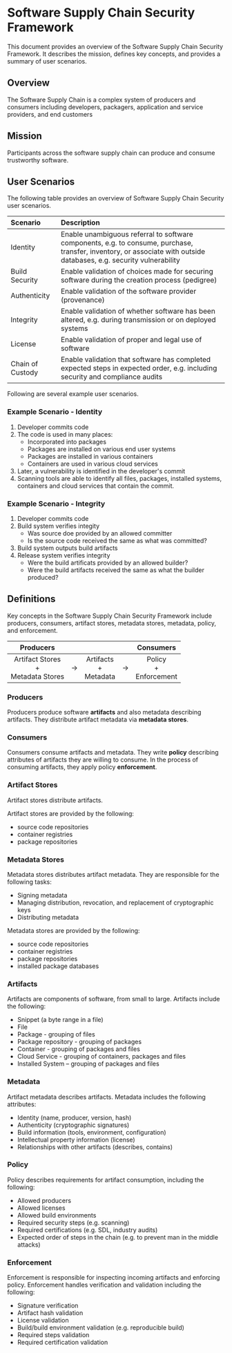 # Software Supply Chain Security Framework

This document provides an overview of the Software Supply Chain Security Framework. It describes the mission, defines key concepts, and provides a summary of user scenarios.

## Overview

The Software Supply Chain is a complex system of producers and consumers including developers, packagers, application and service providers, and end customers

## Mission

Participants across the software supply chain can produce and consume trustworthy software.


## User Scenarios

The following table provides an overview of Software Supply Chain Security user scenarios.


| Scenario       | Description  |
| :------------- | :---------- |
|  Identity | Enable unambiguous referral to software components, e.g. to consume, purchase, transfer, inventory, or associate with outside databases, e.g. security vulnerability |
|Build Security|Enable validation of choices made for securing software during the creation process (pedigree)|
|Authenticity|Enable validation of the software provider (provenance)|
|Integrity|Enable validation of whether software has been altered, e.g. during transmission or on deployed systems|
|License|Enable validation of proper and legal use of software|
|Chain of Custody|Enable validation that software has completed expected steps in expected order, e.g. including security and compliance audits|

Following are several example user scenarios.

### Example Scenario - Identity

1. Developer commits code
2. The code is used in many places:
    * Incorporated into packages
    * Packages are installed on various end user systems
    * Packages are installed in various containers
    * Containers are used in various cloud services
3. Later, a vulnerability is identified in the developer's commit
4. Scanning tools are able to identify all files, packages, installed systems, containers and cloud services that contain the commit.    
### Example Scenario - Integrity
1. Developer commits code
2. Build system verifies integity
    * Was source doe provided by an allowed committer
    * Is the source code received the same as what was committed?
3. Build system outputs build artifacts
4. Release system verifies integrity
    * Were the build artificats provided by an allowed builder?
    * Were the build artifacts received the same as what the builder produced?

## Definitions
Key concepts in the Software Supply Chain Security Framework include producers, consumers, artifact stores, metadata stores, metadata, policy, and enforcement.

|Producers||||Consumers|
|:-----:|:-----:|:-----:|:-----:|:-----:|
|Artifact Stores<br>+<br>Metadata Stores|->|Artifacts<br>+<br>Metadata|->|Policy<br>+<br>Enforcement|
 
### Producers

Producers produce software **artifacts** and also metadata describing artifacts. They distribute artifact metadata via **metadata stores**.

### Consumers

Consumers consume artifacts and metadata. They write **policy** describing attributes of artifacts they are willing to consume. In the process of consuming artifacts, they apply policy **enforcement**.

### Artifact Stores
Artifact stores distribute artifacts.

Artifact stores are provided by the following:
* source code repositories
* container registries
* package repositories

### Metadata Stores
Metadata stores distributes artifact metadata. They are responsible for the following tasks:
*	Signing metadata
*	Managing distribution, revocation, and replacement of cryptographic keys
*	Distributing metadata

Metadata stores are provided by the following:
* source code repositories
* container registries
* package repositories
* installed package databases

### Artifacts

Artifacts are components of software, from small to large. Artifacts include the following:
* Snippet (a byte range in a file)
* File
* Package - grouping of files
* Package repository - grouping of packages
* Container - grouping of packages and files
* Cloud Service - grouping of containers, packages and files
* Installed System – grouping of packages and files

### Metadata
Artifact metadata describes artifacts. Metadata includes the following attributes:
*	Identity (name, producer, version, hash)
*	Authenticity (cryptographic signatures)
*	Build information (tools, environment, configuration)
*	Intellectual property information (license)
*	Relationships with other artifacts (describes, contains)

### Policy
Policy describes requirements for artifact consumption, including the following:
*	Allowed producers
*	Allowed licenses
*	Allowed build environments
*	Required security steps (e.g. scanning)
*	Required certifications (e.g. SDL, industry audits)
*	Expected order of steps in the chain (e.g. to prevent man in the middle attacks)

### Enforcement
Enforcement is responsible for inspecting incoming artifacts and enforcing policy. Enforcement handles verification and validation including the following:
*	Signature verification
*	Artifact hash validation
*	License validation
*	Build/build environment validation (e.g. reproducible build)
*	Required steps validation
*	Required certification validation
